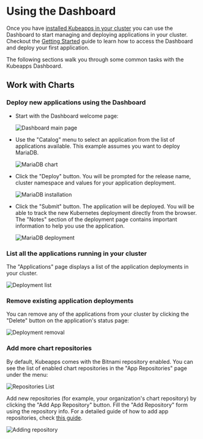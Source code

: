 # Using the Dashboard

Once you have [installed Kubeapps in your cluster](https://github.com/kubeapps/kubeapps/tree/main/chart/kubeapps) you can use the Dashboard to start managing and deploying applications in your cluster. Checkout the [Getting Started](../tutorials/getting-started.md) guide to learn how to access the Dashboard and deploy your first application.

The following sections walk you through some common tasks with the Kubeapps Dashboard.

## Work with Charts

### Deploy new applications using the Dashboard

- Start with the Dashboard welcome page:

  ![Dashboard main page](../img/dashboard-home.png)

- Use the "Catalog" menu to select an application from the list of applications available. This example assumes you want to deploy MariaDB.

  ![MariaDB chart](../img/mariadb-chart.png)

- Click the "Deploy" button. You will be prompted for the release name, cluster namespace and values for your application deployment.

  ![MariaDB installation](../img/mariadb-installation.png)

- Click the "Submit" button. The application will be deployed. You will be able to track the new Kubernetes deployment directly from the browser. The "Notes" section of the deployment page contains important information to help you use the application.

  ![MariaDB deployment](../img/mariadb-deployment.png)

### List all the applications running in your cluster

The "Applications" page displays a list of the application deployments in your cluster.

![Deployment list](../img/dashboard-deployments.png)

### Remove existing application deployments

You can remove any of the applications from your cluster by clicking the "Delete" button on the application's status page:

![Deployment removal](../img/dashboard-delete-deployment.png)

### Add more chart repositories

By default, Kubeapps comes with the Bitnami repository enabled. You can see the list of enabled chart repositories in the "App Repositories" page under the menu:

![Repositories List](../img/dashboard-repos.png)

Add new repositories (for example, your organization's chart repository) by clicking the "Add App Repository" button. Fill the "Add Repository" form using the repository info. For a detailed guide of how to add app repositories, check [this guide](./private-app-repository.md).

![Adding repository](../img/dashboard-add-repo.png)
